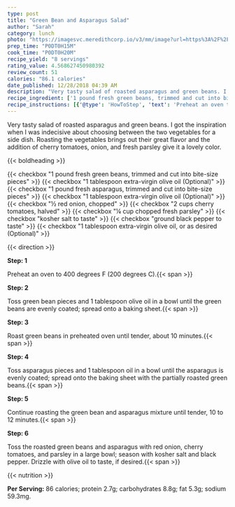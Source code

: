 ```yaml
---
type: post
title: "Green Bean and Asparagus Salad"
author: "Sarah"
category: lunch
photo: "https://imagesvc.meredithcorp.io/v3/mm/image?url=https%3A%2F%2Fimages.media-allrecipes.com%2Fuserphotos%2F3669502.jpg"
prep_time: "P0DT0H15M"
cook_time: "P0DT0H20M"
recipe_yield: "8 servings"
rating_value: 4.568627450980392
review_count: 51
calories: "86.1 calories"
date_published: 12/28/2018 04:39 AM
description: "Very tasty salad of roasted asparagus and green beans. I got the inspiration when I was indecisive about choosing between the two vegetables for a side dish. Roasting the vegetables brings out their great flavor and the addition of cherry tomatoes, onion, and fresh parsley give it a lovely color."
recipe_ingredient: ['1 pound fresh green beans, trimmed and cut into bite-size pieces', '1 tablespoon extra-virgin olive oil', '1 pound fresh asparagus, trimmed and cut into bite-size pieces', '1 tablespoon extra-virgin olive oil', '½ red onion, chopped', '2 cups cherry tomatoes, halved', '¼ cup chopped fresh parsley', 'kosher salt to taste', 'ground black pepper to taste', '1 tablespoon extra-virgin olive oil, or as desired']
recipe_instructions: [{'@type': 'HowToStep', 'text': 'Preheat an oven to 400 degrees F (200 degrees C).\n'}, {'@type': 'HowToStep', 'text': 'Toss green bean pieces and 1 tablespoon olive oil in a bowl until the green beans are evenly coated; spread onto a baking sheet.\n'}, {'@type': 'HowToStep', 'text': 'Roast green beans in preheated oven until tender, about 10 minutes.\n'}, {'@type': 'HowToStep', 'text': 'Toss asparagus pieces and 1 tablespoon oil in a bowl until the asparagus is evenly coated; spread onto the baking sheet with the partially roasted green beans.\n'}, {'@type': 'HowToStep', 'text': 'Continue roasting the green bean and asparagus mixture until tender, 10 to 12 minutes.\n'}, {'@type': 'HowToStep', 'text': 'Toss the roasted green beans and asparagus with red onion, cherry tomatoes, and parsley in a large bowl; season with kosher salt and black pepper. Drizzle with olive oil to taste, if desired.\n'}]
---
```


Very tasty salad of roasted asparagus and green beans. I got the inspiration when I was indecisive about choosing between the two vegetables for a side dish. Roasting the vegetables brings out their great flavor and the addition of cherry tomatoes, onion, and fresh parsley give it a lovely color. 

{{< boldheading >}}

{{< checkbox "1 pound fresh green beans, trimmed and cut into bite-size pieces" >}}
{{< checkbox "1 tablespoon extra-virgin olive oil  (Optional)" >}}
{{< checkbox "1 pound fresh asparagus, trimmed and cut into bite-size pieces" >}}
{{< checkbox "1 tablespoon extra-virgin olive oil  (Optional)" >}}
{{< checkbox "½  red onion, chopped" >}}
{{< checkbox "2 cups cherry tomatoes, halved" >}}
{{< checkbox "¼ cup chopped fresh parsley" >}}
{{< checkbox "kosher salt to taste" >}}
{{< checkbox "ground black pepper to taste" >}}
{{< checkbox "1 tablespoon extra-virgin olive oil, or as desired  (Optional)" >}}


{{< direction >}}

**Step: 1**

Preheat an oven to 400 degrees F (200 degrees C).{{< span >}}

**Step: 2**

Toss green bean pieces and 1 tablespoon olive oil in a bowl until the green beans are evenly coated; spread onto a baking sheet.{{< span >}}

**Step: 3**

Roast green beans in preheated oven until tender, about 10 minutes.{{< span >}}

**Step: 4**

Toss asparagus pieces and 1 tablespoon oil in a bowl until the asparagus is evenly coated; spread onto the baking sheet with the partially roasted green beans.{{< span >}}

**Step: 5**

Continue roasting the green bean and asparagus mixture until tender, 10 to 12 minutes.{{< span >}}

**Step: 6**

Toss the roasted green beans and asparagus with red onion, cherry tomatoes, and parsley in a large bowl; season with kosher salt and black pepper. Drizzle with olive oil to taste, if desired.{{< span >}}

{{< nutrition >}}

**Per Serving:** 86 calories; protein 2.7g; carbohydrates 8.8g; fat 5.3g; sodium 59.3mg.
